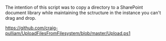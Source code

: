 The intention of this script was to copy a directory to a SharePoint document library while maintaining the sctructure in the instance you can't drag and drop.

https://github.com/craig-pulliam/UploadFilesFromFilesystem/blob/master/Upload.ps1

